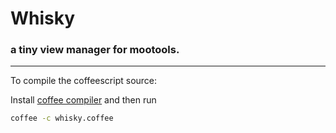 # Whisky

### a tiny view manager for mootools.

---

To compile the coffeescript source: 
  
Install [coffee compiler](http://jashkenas.github.com/coffee-script/#installation) and then run
  
```bash
coffee -c whisky.coffee
```
